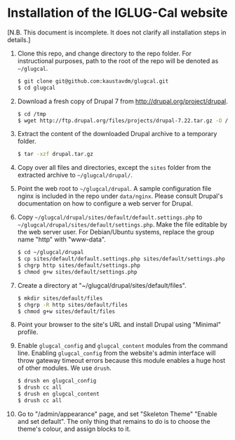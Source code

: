 Installation of the IGLUG-Cal website
=====================================

[N.B. This document is incomplete. It does not clarify all installation steps in details.]

1. Clone this repo, and change directory to the repo folder. For
   instructional purposes, path to the root of the repo will be
   denoted as `~/glugcal`.

   ```sh
   $ git clone git@github.com:kaustavdm/glugcal.git
   $ cd glugcal
   ```

2. Download a fresh copy of Drupal 7 from http://drupal.org/project/drupal.

   ```sh
   $ cd /tmp
   $ wget http://ftp.drupal.org/files/projects/drupal-7.22.tar.gz -O /tmp/drupal.tar.gz
   ```

3. Extract the content of the downloaded Drupal archive to a temporary folder.

   ```sh
   $ tar -xzf drupal.tar.gz
   ```

4. Copy over all files and directories, except the `sites` folder from
   the extracted archive to `~/glugcal/drupal/`.

5. Point the web root to `~/glugcal/drupal`. A sample configuration
   file nginx is included in the repo under `data/nginx`. Please
   consult Drupal's documentation on how to configure a web server for
   Drupal.

6. Copy `~/glugcal/drupal/sites/default/default.settings.php` to
   `~/glugcal/drupal/sites/default/settings.php`. Make the file
   editable by the web server user. For Debian/Ubuntu systems, replace
   the group name "http" with "www-data".

   ```sh
   $ cd ~/glugcal/drupal
   $ cp sites/default/default.settings.php sites/default/settings.php
   $ chgrp http sites/default/settings.php
   $ chmod g+w sites/default/settings.php
   ```

7. Create a directory at "~/glugcal/drupal/sites/default/files".

   ```sh
   $ mkdir sites/default/files
   $ chgrp -R http sites/default/files
   $ chmod g+w sites/default/files
   ```

7. Point your browser to the site's URL and install Drupal using "Minimal" profile.

8. Enable `glugcal_config` and `glugcal_content` modules from the
   command line. Enabling `glugcal_config` from the website's admin
   interface will throw gateway timeout errors because this module
   enables a huge host of other modules. We use `drush`.

   ```sh
   $ drush en glugcal_config
   $ drush cc all
   $ drush en glugcal_content
   $ drush cc all
   ```

9. Go to "/admin/appearance" page, and set "Skeleton Theme" "Enable
   and set default". The only thing that remains to do is to choose
   the theme's colour, and assign blocks to it.
